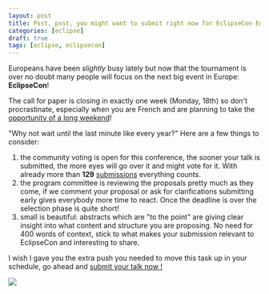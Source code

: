 ```yaml
---
layout: post
title: Psst, psst, you might want to submit right now for EclipseCon Europe!
categories: [eclipse]
draft: true
tags: [eclipse, eclipsecon]
---
```


Europeans have been *slightly* busy lately but now that the tournament is over no doubt many people will focus on the next big event in Europe: **EclipseCon**!

The call for paper is closing in exactly one week (Monday, 18th) so don't procrastinate, especially when you are French and are planning to take the [opportunity of a long weekend](https://en.wikipedia.org/wiki/Bastille_Day)!

"Why not wait until the last minute like every year?" Here are a few things to consider:
1. the community voting is open for this conference, the sooner your talk is submitted, the more eyes will go over it and might vote for it. With already more than **129** [submissions](https://www.eclipsecon.org/europe2016/program/sessions/proposed) everything counts.
2. the program committee is reviewing the proposals pretty much as they come, if we comment your proposal or ask for clarifications submitting early gives everybody more time to react. Once the deadline is over the selection phase is quite short!
3. small is beautiful: abstracts which are "to the point" are giving clear insight into what content and structure you are proposing. No need for 400 words of context, stick to what makes your submission relevant to EclipseCon and interesting to share.

I wish I gave you the extra push you needed to move this task up in your schedule, go ahead and [submit your talk now !](https://www.eclipsecon.org/europe2016/cfp)

![](https://media.giphy.com/media/xkmQfH1TB0dLW/giphy.gif)


